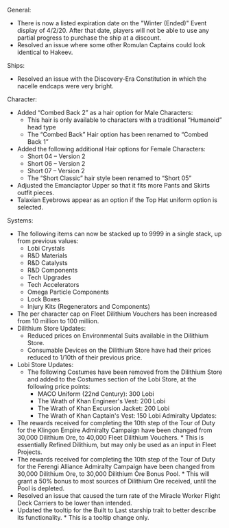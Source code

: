 General:

  *  There is now a listed expiration date on the "Winter (Ended)" Event display of 4/2/20. After that date, players will not be able to use any partial progress to purchase the ship at a discount.
  *  Resolved an issue where some other Romulan Captains could look identical to Hakeev.

 
Ships:

  *  Resolved an issue with the Discovery-Era Constitution in which the nacelle endcaps were very bright.

 
Character:

  *  Added “Combed Back 2” as a hair option for Male Characters:
      * This hair is only available to characters with a traditional “Humanoid” head type
      *  The “Combed Back” Hair option has been renamed to “Combed Back 1”
  *  Added the following additional Hair options for Female Characters:
      *  Short 04 – Version 2
      *  Short 06 – Version 2
      *  Short 07 – Version 2
      *  The “Short Classic” hair style been renamed to “Short 05”
  *  Adjusted the Emanciaptor Upper so that it fits more Pants and Skirts outfit pieces.
  *  Talaxian Eyebrows appear as an option if the Top Hat uniform option is selected.

 
Systems:

  *  The following items can now be stacked up to 9999 in a single stack, up from previous values:
      *  Lobi Crystals
      *  R&D Materials
      *  R&D Catalysts
      *  R&D Components
      *  Tech Upgrades
      *  Tech Accelerators
      *  Omega Particle Components
      *  Lock Boxes
      *  Injury Kits (Regenerators and Components)
  *  The per character cap on Fleet Dilithium Vouchers has been increased from 10 million to 100 million.
  *  Dilithium Store Updates:
      *  Reduced prices on Environmental Suits available in the Dilithium Store.
      *  Consumable Devices on the Dilithium Store have had their prices reduced to 1/10th of their previous price.
  *  Lobi Store Updates:
      *  The following Costumes have been removed from the Dilithium Store and added to the Costumes section of the Lobi Store, at the following price points:
          *  MACO Uniform (22nd Century): 300 Lobi
          *  The Wrath of Khan Engineer's Vest: 200 Lobi
          *  The Wrath of Khan Excursion Jacket: 200 Lobi
          *  The Wrath of Khan Captain's Vest: 150 Lobi
Admiralty Updates:
   *  The rewards received for completing the 10th step of the Tour of Duty for the Klingon Empire Admiralty Campaign have been changed from 30,000 Dilithium Ore, to 40,000 Fleet Dilithium Vouchers.
     *  This is essentially Refined Dilithium, but may only be used as an input in Fleet Projects.
   *  The rewards received for completing the 10th step of the Tour of Duty for the Ferengi Alliance Admiralty Campaign have been changed from 30,000 Dilithium Ore, to 30,000 Dilithium Ore Bonus Pool.
     *  This will grant a 50% bonus to most sources of Dilithium Ore received, until the Pool is depleted.
   * Resolved an issue that caused the turn rate of the Miracle Worker Flight Deck Carriers to be lower than intended.
   * Updated the tooltip for the Built to Last starship trait to better describe its functionality.
          *  This is a tooltip change only.
